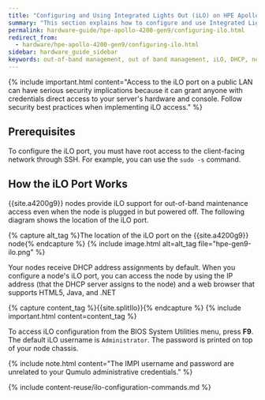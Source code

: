 ```yaml
---
title: "Configuring and Using Integrated Lights Out (iLO) on HPE Apollo 4200 Gen9 Nodes"
summary: "This section explains how to configure and use Integrated Lights Out (iLO) on HPE Apollo 4200 Gen9 nodes."
permalink: hardware-guide/hpe-apollo-4200-gen9/configuring-ilo.html
redirect_from:
  - hardware/hpe-apollo-4200-gen9/configuring-ilo.html
sidebar: hardware_guide_sidebar
keywords: out-of-band management, out of band management, iLO, DHCP, network, networking, LAN, ipmitool
---
```


{% include important.html content="Access to the iLO port on a public LAN can have serious security implications because it can grant anyone with credentials direct access to your server's hardware and console. Follow security best practices when implementing iLO access." %}

## Prerequisites
To configure the iLO port, you must have root access to the client-facing network through SSH. For example, you can use the `sudo -s` command.

## How the iLO Port Works
{{site.a4200g9}} nodes provide iLO support for out-of-band maintenance access even when the node is plugged in but powered off. The following diagram shows the location of the iLO port.

{% capture alt_tag %}The location of the iLO port on the {{site.a4200g9}} node{% endcapture %}
{% include image.html alt=alt_tag file="hpe-gen9-ilo.png" %}

Your nodes receive DHCP address assignments by default. When you configure a node's iLO port, you can access the node by using the IP address (that the DHCP server assigns to the node) and a web browser that supports HTML5, Java, and .NET

{% capture content_tag %}{{site.splitIlo}}{% endcapture %}
{% include important.html content=content_tag %}

To access iLO configuration from the BIOS System Utilities menu, press **F9**. The default iLO username is `Administrator`. The password is printed on top of your node chassis.

{% include note.html content="The IMPI username and password are unrelated to your Qumulo administrative credentials." %}

{% include content-reuse/ilo-configuration-commands.md %}
